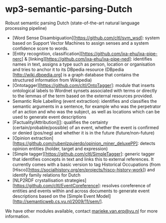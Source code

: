 # wp3-semantic-parsing-Dutch
Robust semantic parsing Dutch (state-of-the-art natural language processing pipeline) 

- [Word Sense Disambiguation][https://github.com/cltl/svm_wsd]: system based on Support Vector Machines to assign senses and a system confidence score to words. 
- [Entity recognition, classification][https://github.com/ixa-ehu/ixa-pipe-nerc] & [linking][https://github.com/ixa-ehu/ixa-pipe-ned]: identifies names in text, assigns a type such as person, location or organisation and tries to anchor it to its DBpedia resource (DBpedia [http://wiki.dbpedia.org] is a graph database that contains the structured information from Wikipedia) 
- [Ontotagger][https://github.com/cltl/OntoTagger]: module that inserts ontological labels to Wordnet synsets associated with terms or directly to the lemmas of the term based on the external resources provided.
- Semantic Role Labelling (event extraction): identifies and classifies the semantic arguments in a sentence, for example who was the perpetrator of an action and who was the subject, as well as locations which can be used to generate event descriptions 
- [Factuality/Attribution][]: qualifies the certainty (certain/probable/possible) of an event, whether the event is confirmed or denied (pos/neg) and whether it is in the future (future/non-future)
- [Opinion extraction][https://github.com/rubenIzquierdo/opinion_miner_deluxePP]: detects opinion entities (holder, target and expression)
- [Simple tagger][https://github.com/cltl/SimpleTagger]: generic tagger that identifies concepts in text and links this to external references. It currently comes with a basic version to tag Historical Occupations (from [Hisco][https://socialhistory.org/en/projects/hisco-history-work]) and identify family relations for Dutch
- [NLP2RDF crystallisation strategies][https://github.com/cltl/EventCoreference]: resolves coreference of entities and events within and across documents to generate event descriptions based on the [Simple Event Model][http://semanticweb.cs.vu.nl/2009/11/sem/]. 

We have other modules available, contact marieke.van.erp@vu.nl for more information. 

